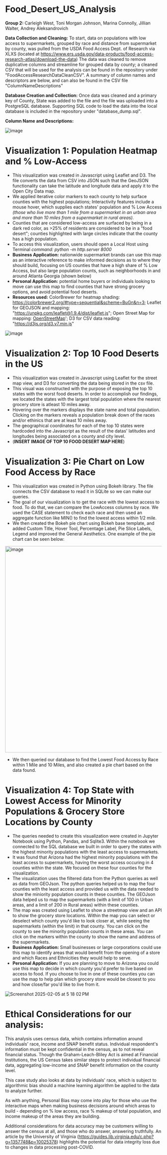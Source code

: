 # Food_Desert_US_Analysis
**Group 2:** Carleigh West, Toni Morgan Johnson, Marina Connolly, Jillian Walter, Andrey Aleksandrovich

**Data Collection and Cleaning:**
To start, data on populations with low access to supermarkets, grouped by race and distance from supermarket by county, was pulled from the USDA Food Access Dept. of Research via XLXS (located at https://www.ers.usda.gov/data-products/food-access-research-atlas/download-the-data)
The data was cleaned to remove duplicative columns and streamline for grouped data by county; a cleaned CSV that will be used for the analysis can be found in the repository under "FoodAccessResearchDataCleanCSV". A summary of column names and descriptors are below, and can also be found in the CSV file "ColumnNameDescriptions"

**Database Creation and Collection:**
Once data was cleaned and a primary key of County, State was added to the file and the file was uploaded into a PostgreSQL database. Supporting SQL code to load the data into the local database is included in the repository under "database_dump.sql".

**Column Name and Descriptions:**

![image](https://github.com/user-attachments/assets/738788d8-2ebd-4296-ba02-8b6449bb3e68)



# Visualization 1: Population Heatmap and % Low-Access
  - This visualization was created in Javascript using Leaflet and D3. The file converts the data from CSV into JSON such that the GeoJSON functionality can take the latitude and longitude data and apply it to the Open City Data map. 
  - We applied iterative color markers to each county to help surface counties with the highest populations; Interactivity features include a mouse hover, which supplies each states' population and % Low Access _(those who live more than 1 mile from a supermarket in an urban area and more than 10 miles from a supermarket in rural areas)._
  - Counties that are considered low-access are surfaced by being in a dark red color, as >25% of residents are considered to be in a "food desert"; counties highlighted with large circles indicate that the county has a high population.
  - To access this visualization, users should open a Local Host using Terminal _command: python -m http.server 8000_
  - **Business Application:** nationwide supermarket brands can use this map as an interactive reference to make informed decisions as to where they should build, focusing on US counties that have a high share of % Low Access, but also large population counts, such as neighborhoods in and around Atlanta Georgia (shown below)
  - **Personal Application:** potential home buyers or individuals looking to move can use this map to find counties that have strong grocery options, and avoid potential food deserts.
  - **Resources used:** ColorBrewer for heatmap shading: https://colorbrewer2.org/#type=sequential&scheme=BuGn&n=3; Leaflet for GEOJSON and mapping: "https://unpkg.com/leaflet@1.9.4/dist/leaflet.js"; Open Street Map for mapping: <a href="http://www.openstreetmap.org/copyright">OpenStreetMap</a>'; D3 for CSV data reading: "https://d3js.org/d3.v7.min.js"

![image](https://github.com/user-attachments/assets/a6e36fce-eb01-4b4d-bce5-bc45d8007769)

# Visualization 2: Top 10 Food Deserts in the US
- This visualization was created in Javascript using Leaflet for the street map view, and D3 for converting the data being stored in the csv file.
- This visual was constructed with the purpose of exposing the top 10 states with the worst food deserts. In order to accomplish our findings, we located the states with the largest total population where the nearest grocery store is  atleast 10 miles away.
- Hovering over the markers displays the state name and total population. Clicking on the markers reveals a population break down of the races and/or ethinics that are at least 10 miles away.
- The geographical coordinates for each of the top 10 states were hardcoded into the Javascript as the result of the datas' latitudes and longitudes being associated on a county and city level.
- (**INSERT IMAGE OF TOP 10 FOOD DESERT MAP HERE**)

# Visualization 3: Pie Chart on Low Food Access by Race
  - This visualization was created in Python using Bokeh library. The file connects the CSV database to read it in SQLite so we can make our queries.
  -  The goal of our visualization is to get the race with the lowest access to food. To do that, we can compare the LowAccess columns by race. We used the CASE statement to check each race and then used an aggregate function like MIN() to find the lowest access within 1/2 mile.
  -  We then created the Bokeh pie chart using Bokeh base template, and added Custom Title, Hover Tool, Percentage Label, Pie Slice Labels, Legend and improved the General Aesthetics.
  One example of the pie chart can be seen below:

<img width="662" alt="image" src="https://github.com/user-attachments/assets/ae59bc3a-bd90-4f10-a107-c1d36686bc20" />

- We then queried our database to find the Lowest Food Access by Race within 1 Mile and 10 Miles, and also created a pie chart based on the data found.

# Visualization 4: Top State with Lowest Access for Minority Populations & Grocery Store Locations by County
- The queries needed to create this visualization were created in Jupyter Notebook using Python, Pandas, and Sqlite3. Within the notebook we connected to the SQL database we built in order to query the states with the highest minority populations with the least access to supermarkets.
- It was found that Arizona had the highest minority populations with the least access to supermarkets, having the worst access occuring in 4 counties within the state. We focused on these four counties for the visualization.
- The visualization uses the filtered data from the Python queries as well as data from GEOJson. The python queries helped us to map the four counties with the least access and provided us with the data needed to show the miniority population counts in these counties. The GEOJson data helped us to map the supermarkets (with a limit of 100 in Urban areas, and a limit of 200 in Rural areas) within these counties.
- The map was created using Leaflet to show a streetmap view and an API to show the grocery store locations. Within the map you can select or deselect which county you'd like to look closer at, while seeing the supermarkets (within the limit) in that county. You can click on the county to see the minority population counts in these areas. You can click on the markers within the county to show the name and address of the supermarkets.
- **Business Application:** Small businesses or large corporations could use this map to identify areas that would benefit from the opening of a store and which Races and Ethnicities they would help to serve.
- **Personal Application:** If you are planning to move to Arizona you could use this map to decide in which county you'd prefer to live based on access to food. If you choose to live in one of these counties you can use the map to help plan which grocery store would be closest to you and how close/far you'd like to live from it.

![Screenshot 2025-02-05 at 5 18 02 PM](https://github.com/user-attachments/assets/9c6889f8-7c70-4f2c-a3f6-dc28ee692266)



# Ethical Considerations for our analysis:

This analysis uses census data, which contains information around individuals' race, income and SNAP benefit status. Individual respondent's information must be kept confidential in the census, as to not reveal financial status. Though the Graham-Leach-Bliley Act is aimed at Financial Institutions, the US Census takes similar steps to protect individual financial data, aggregating low-income and SNAP benefit information on the county level.

This case study also looks at data by individuals' race, which is subject to algorithmic bias should a machine learning algorithm be applied to the data to analyze further.

As with anything, Personal Bias may come into play for those who use the interactive maps when making business decisions around which areas to build - depending on % low access, race % makeup of total population, and income makeup of the areas they are building.

Additional considerations for data accuracy may be customers willing to answer the census at all, and those who do answer, answering truthfully. An article by the University of Virginia (https://guides.lib.virginia.edu/c.php?g=1357748&p=10025378) highlights the potential for data integrity loss due to changes in data processing post-COVID.

